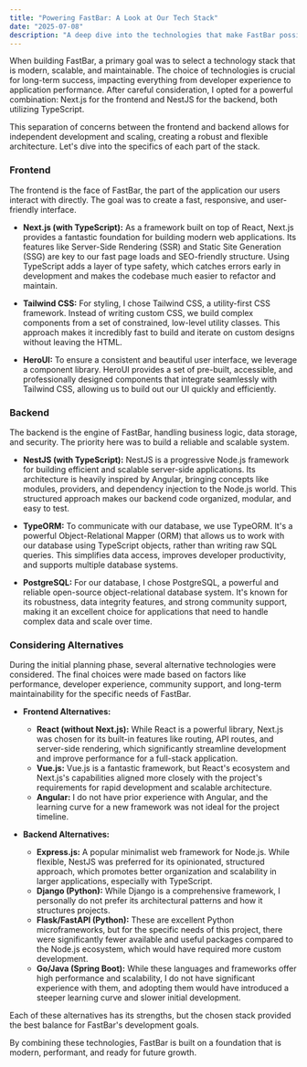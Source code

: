 ```yaml
---
title: "Powering FastBar: A Look at Our Tech Stack"
date: "2025-07-08"
description: "A deep dive into the technologies that make FastBar possible, from our Next.js frontend to our robust NestJS backend."
---
```


When building FastBar, a primary goal was to select a technology stack that is modern, scalable, and maintainable. The choice of technologies is crucial for long-term success, impacting everything from developer experience to application performance. After careful consideration, I opted for a powerful combination: Next.js for the frontend and NestJS for the backend, both utilizing TypeScript.

This separation of concerns between the frontend and backend allows for independent development and scaling, creating a robust and flexible architecture. Let's dive into the specifics of each part of the stack.

### Frontend

The frontend is the face of FastBar, the part of the application our users interact with directly. The goal was to create a fast, responsive, and user-friendly interface.

- **Next.js (with TypeScript):** As a framework built on top of React, Next.js provides a fantastic foundation for building modern web applications. Its features like Server-Side Rendering (SSR) and Static Site Generation (SSG) are key to our fast page loads and SEO-friendly structure. Using TypeScript adds a layer of type safety, which catches errors early in development and makes the codebase much easier to refactor and maintain.

- **Tailwind CSS:** For styling, I chose Tailwind CSS, a utility-first CSS framework. Instead of writing custom CSS, we build complex components from a set of constrained, low-level utility classes. This approach makes it incredibly fast to build and iterate on custom designs without leaving the HTML.

- **HeroUI:** To ensure a consistent and beautiful user interface, we leverage a component library. HeroUI provides a set of pre-built, accessible, and professionally designed components that integrate seamlessly with Tailwind CSS, allowing us to build out our UI quickly and efficiently.

### Backend

The backend is the engine of FastBar, handling business logic, data storage, and security. The priority here was to build a reliable and scalable system.

- **NestJS (with TypeScript):** NestJS is a progressive Node.js framework for building efficient and scalable server-side applications. Its architecture is heavily inspired by Angular, bringing concepts like modules, providers, and dependency injection to the Node.js world. This structured approach makes our backend code organized, modular, and easy to test.

- **TypeORM:** To communicate with our database, we use TypeORM. It's a powerful Object-Relational Mapper (ORM) that allows us to work with our database using TypeScript objects, rather than writing raw SQL queries. This simplifies data access, improves developer productivity, and supports multiple database systems.

- **PostgreSQL:** For our database, I chose PostgreSQL, a powerful and reliable open-source object-relational database system. It's known for its robustness, data integrity features, and strong community support, making it an excellent choice for applications that need to handle complex data and scale over time.

### Considering Alternatives

During the initial planning phase, several alternative technologies were considered. The final choices were made based on factors like performance, developer experience, community support, and long-term maintainability for the specific needs of FastBar.

- **Frontend Alternatives:**

  - **React (without Next.js):** While React is a powerful library, Next.js was chosen for its built-in features like routing, API routes, and server-side rendering, which significantly streamline development and improve performance for a full-stack application.
  - **Vue.js:** Vue.js is a fantastic framework, but React's ecosystem and Next.js's capabilities aligned more closely with the project's requirements for rapid development and scalable architecture.
  - **Angular:** I do not have prior experience with Angular, and the learning curve for a new framework was not ideal for the project timeline.

- **Backend Alternatives:**
  - **Express.js:** A popular minimalist web framework for Node.js. While flexible, NestJS was preferred for its opinionated, structured approach, which promotes better organization and scalability in larger applications, especially with TypeScript.
  - **Django (Python):** While Django is a comprehensive framework, I personally do not prefer its architectural patterns and how it structures projects.
  - **Flask/FastAPI (Python):** These are excellent Python microframeworks, but for the specific needs of this project, there were significantly fewer available and useful packages compared to the Node.js ecosystem, which would have required more custom development.
  - **Go/Java (Spring Boot):** While these languages and frameworks offer high performance and scalability, I do not have significant experience with them, and adopting them would have introduced a steeper learning curve and slower initial development.

Each of these alternatives has its strengths, but the chosen stack provided the best balance for FastBar's development goals.

By combining these technologies, FastBar is built on a foundation that is modern, performant, and ready for future growth.
